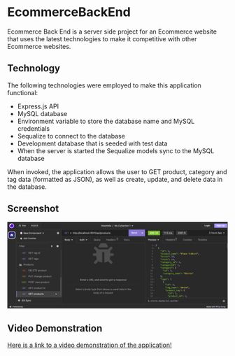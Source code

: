 # EcommerceBackEnd

Ecommerce Back End is a server side project for an Ecommerce website that uses the latest technologies to make it competitive with other Ecommerce websites.  

## Technology

The following technologies were employed to make this application functional:

* Express.js API
* MySQL database
* Environment variable to store the database name and MySQL credentials
* Sequalize to connect to the database
* Development database that is seeded with test data
* When the server is started the Sequalize models sync to the MySQL database

When invoked, the application allows the user to GET product, category and tag data (formatted as JSON), as well as create, update, and delete data in the database.

## Screenshot

![Screenshot](./images/EcommerceBackEnd.png)

## Video Demonstration

[Here is a link to a video demonstration of the application!](https://drive.google.com/file/d/18IX1GrdFBgCjFN0yrV9KdNy07pwCWLby/view)




